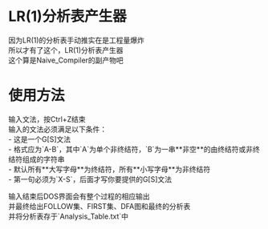 # LR(1)分析表产生器

<p>
因为LR(1)的分析表手动推实在是工程量爆炸<br>
所以才有了这个，LR(1)分析表产生器<br>
这个算是Naive_Compiler的副产物吧<br>
</p>

# 使用方法

<p>
输入文法，按Ctrl+Z结束<br>
输入的文法必须满足以下条件：<br>
- 这是一个G[S]文法<br>
- 格式应为`A-B`，其中`A`为单个非终结符，`B`为一串**非空**的由终结符或非终结符组成的字符串<br>
- 默认所有**大写字母**为终结符，所有**小写字母**为非终结符<br>
- 第一句必须为`X-S`，后面才写你要提供的G[S]文法<br>
</p>

<p>
输入结束后DOS界面会有整个过程的相应输出<br>
并最终给出FOLLOW集、FIRST集、DFA图和最终的分析表<br>
并将分析表存于`Analysis_Table.txt`中<br>
</p>